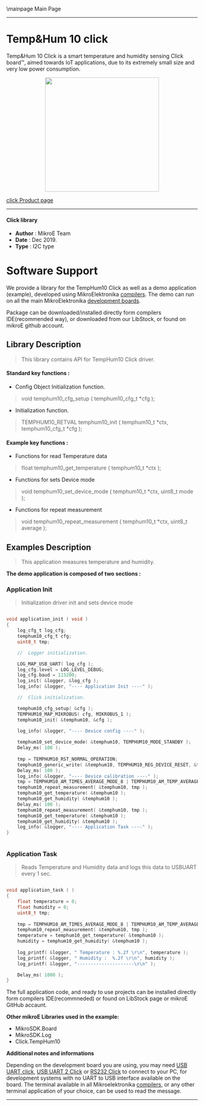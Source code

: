 \mainpage Main Page
 
 

---
# Temp&Hum 10 click

Temp&Hum 10 Click is a smart temperature and humidity sensing Click board™, aimed towards IoT applications, due to its extremely small size and very low power consumption.

<p align="center">
  <img src="https://download.mikroe.com/images/click_for_ide/temphum10_click.png" height=300px>
</p>

[click Product page](<https://www.mikroe.com/temphum-10-click>)

---


#### Click library 

- **Author**        : MikroE Team
- **Date**          : Dec 2019.
- **Type**          : I2C type


# Software Support

We provide a library for the TempHum10 Click 
as well as a demo application (example), developed using MikroElektronika 
[compilers](https://shop.mikroe.com/compilers). 
The demo can run on all the main MikroElektronika [development boards](https://shop.mikroe.com/development-boards).

Package can be downloaded/installed directly form compilers IDE(recommended way), or downloaded from our LibStock, or found on mikroE github account. 

## Library Description

> This library contains API for TempHum10 Click driver.

#### Standard key functions :

- Config Object Initialization function.
> void temphum10_cfg_setup ( temphum10_cfg_t *cfg ); 
 
- Initialization function.
> TEMPHUM10_RETVAL temphum10_init ( temphum10_t *ctx, temphum10_cfg_t *cfg );

#### Example key functions :

- Functions for read Temperature data
> float temphum10_get_temperature ( temphum10_t *ctx );
 
- Functions for sets Device mode
> void temphum10_set_device_mode ( temphum10_t *ctx, uint8_t mode );

- Functions for repeat measurement
> void temphum10_repeat_measurement ( temphum10_t *ctx, uint8_t average );

## Examples Description

> This application measures temperature and humidity. 

**The demo application is composed of two sections :**

### Application Init 

> Initialization driver init and sets device mode

```c

void application_init ( void )
{
    log_cfg_t log_cfg;
    temphum10_cfg_t cfg;
    uint8_t tmp;

    //  Logger initialization.

    LOG_MAP_USB_UART( log_cfg );
    log_cfg.level = LOG_LEVEL_DEBUG;
    log_cfg.baud = 115200;
    log_init( &logger, &log_cfg );
    log_info( &logger, "---- Application Init ----" );

    //  Click initialization.

    temphum10_cfg_setup( &cfg );
    TEMPHUM10_MAP_MIKROBUS( cfg, MIKROBUS_1 );
    temphum10_init( &temphum10, &cfg );

    log_info( &logger, "---- Device config ----" );
    
    temphum10_set_device_mode( &temphum10, TEMPHUM10_MODE_STANDBY );
    Delay_ms( 100 );
    
    tmp = TEMPHUM10_RST_NORMAL_OPERATION;
    temphum10_generic_write( &temphum10, TEMPHUM10_REG_DEVICE_RESET, &tmp, 1 );
    Delay_ms( 100 );
    log_info( &logger, "---- Device calibration ----" );
    tmp = TEMPHUM10_AM_TIMES_AVERAGE_MODE_8 | TEMPHUM10_AM_TEMP_AVERAGE_MODE_TIMES_16;
    temphum10_repeat_measurement( &temphum10, tmp );
    temphum10_get_temperature( &temphum10 );
    temphum10_get_humidity( &temphum10 );
    Delay_ms( 100 );
    temphum10_repeat_measurement( &temphum10, tmp );
    temphum10_get_temperature( &temphum10 );
    temphum10_get_humidity( &temphum10 );
    log_info( &logger, "---- Application Task ----" );
}
  
```

### Application Task

> Reads Temperature and Humidity data and logs this data to USBUART every 1 sec.

```c

void application_task ( )
{
    float temperature = 0;
    float humidity = 0;
    uint8_t tmp;
    
    tmp = TEMPHUM10_AM_TIMES_AVERAGE_MODE_8 | TEMPHUM10_AM_TEMP_AVERAGE_MODE_TIMES_16;
    temphum10_repeat_measurement( &temphum10, tmp );
    temperature = temphum10_get_temperature( &temphum10 );
    humidity = temphum10_get_humidity( &temphum10 );
    
    log_printf( &logger, " Temperature : %.2f \r\n", temperature );
    log_printf( &logger, " Humidity :  %.2f \r\n", humidity );
    log_printf( &logger, "---------------------\r\n" );

    Delay_ms( 1000 );
}

```

The full application code, and ready to use projects can be  installed directly form compilers IDE(recommneded) or found on LibStock page or mikroE GitHub accaunt.

**Other mikroE Libraries used in the example:** 

- MikroSDK.Board
- MikroSDK.Log
- Click.TempHum10

**Additional notes and informations**

Depending on the development board you are using, you may need 
[USB UART click](https://shop.mikroe.com/usb-uart-click), 
[USB UART 2 Click](https://shop.mikroe.com/usb-uart-2-click) or 
[RS232 Click](https://shop.mikroe.com/rs232-click) to connect to your PC, for 
development systems with no UART to USB interface available on the board. The 
terminal available in all Mikroelektronika 
[compilers](https://shop.mikroe.com/compilers), or any other terminal application 
of your choice, can be used to read the message.



---
